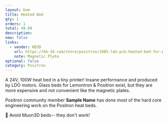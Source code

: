 ```yaml
---
layout: bom
title: Heated Bed
qty: 1
orders: 1
total: 49.99
description: 
new: false
links:
  - vendor: KB3D
    url: https://kb-3d.com/store/positron/1985-ldo-pcb-heated-bed-for-positron-with-flex-sheet-1729548921293.html
    note: Magnetic Plate
optional: false
category: Positron
---
```


A 24V, 100W heat bed in a tiny printer! Insane performance and produced by LDO motors. Glass beds for Lemontron &
Positron exist, but they are more expensive and not convenient like the magnetic plates.

Positron community member **Sample Name** has done most of the hard core engineering work on the Positron heat beds.

🚨 Avoid Muon3D beds-- they don't work!
